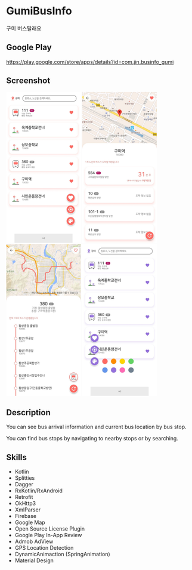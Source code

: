 # GumiBusInfo
구미 버스탈래요

## Google Play

https://play.google.com/store/apps/details?id=com.jin.businfo_gumi

## Screenshot

<img src="screenshot/renew01.jpg" width="200"> <img src="screenshot/renew02.jpg" width="200"> <img src="screenshot/renew03.jpg" width="200"> <img src="screenshot/renew04.jpg" width="200">

## Description

You can see bus arrival information and current bus location by bus stop.

You can find bus stops by navigating to nearby stops or by searching.

## Skills

* Kotlin
* Splitties
* Dagger
* RxKotlin/RxAndroid
* Retrofit
* OkHttp3
* XmlParser
* Firebase
* Google Map
* Open Source License Plugin
* Google Play In-App Review
* Admob AdView
* GPS Location Detection
* DynamicAnimaction (SpringAnimation)
* Material Design
